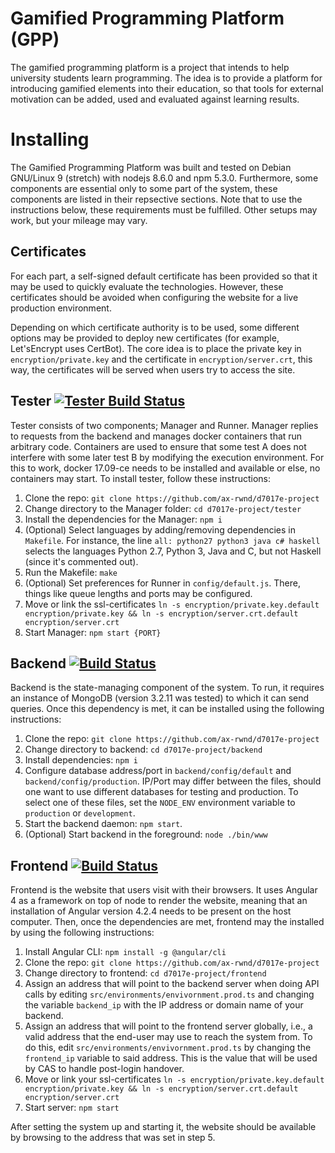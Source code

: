 # Gamified Programming Platform (GPP)
The gamified programming platform is a project that intends to help university students learn programming. The idea is to provide a platform for introducing gamified elements into their education, so that tools for external motivation can be added, used and evaluated against learning results.

# Installing
The Gamified Programming Platform was built and tested on Debian GNU/Linux 9 (stretch) with nodejs 8.6.0 and npm 5.3.0. Furthermore, some components are essential only to some part of the system, these components are listed in their repsective sections. Note that to use the instructions below, these requirements must be fulfilled. Other setups may work, but your mileage may vary.

## Certificates
For each part, a self-signed default certificate has been provided so that it may be used to quickly evaluate the technologies. However, these certificates should be avoided when configuring the website for a live production environment.

Depending on which certificate authority is to be used, some different options may be provided to deploy new certificates (for example, Let'sEncrypt uses CertBot). The core idea is to place the private key in `encryption/private.key` and the certificate in `encryption/server.crt`, this way, the certificates will be served when users try to access the site.

## Tester [![Tester Build Status](http://130.240.5.119:8080/job/GPP-Tester-CI/badge/icon)](http://130.240.5.119:8080/job/GPP-Tester-CI/)

Tester consists of two components; Manager and Runner. Manager replies to requests from the backend and manages docker containers that run arbitrary code. Containers are used to ensure that some test A does not interfere with some later test B by modifying the execution environment. For this to work, docker 17.09-ce needs to be installed and available or else, no containers may start. To install tester, follow these instructions:

1. Clone the repo: `git clone https://github.com/ax-rwnd/d7017e-project`
2. Change directory to the Manager folder: `cd d7017e-project/tester`
3. Install the dependencies for the Manager: `npm i`
4. (Optional) Select languages by adding/removing dependencies in `Makefile`. For instance, the line `all: python27 python3 java c# haskell` selects the languages Python 2.7, Python 3, Java and C, but not Haskell (since it's commented out).
5. Run the Makefile: `make`
6. (Optional) Set preferences for Runner in `config/default.js`. There, things like queue lengths and ports may be configured.
7. Move or link the ssl-certificates `ln -s encryption/private.key.default encryption/private.key && ln -s encryption/server.crt.default encryption/server.crt`
8. Start Manager: `npm start {PORT}`

## Backend [![Build Status](http://130.240.5.119:8080/job/GPP-Backend-Dev-CI/badge/icon)](http://130.240.5.119:8080/job/GPP-Backend-Dev-CI/)

Backend is the state-managing component of the system. To run, it requires an instance of MongoDB (version 3.2.11 was tested) to which it can send queries. Once this dependency is met, it can be installed using the following instructions:

1. Clone the repo: `git clone https://github.com/ax-rwnd/d7017e-project`
2. Change directory to backend: `cd d7017e-project/backend`
3. Install dependencies: `npm i`
4. Configure database address/port in `backend/config/default` and `backend/config/production`. IP/Port may differ between the files, should one want to use different databases for testing and production. To select one of these files, set the `NODE_ENV` environment variable to `production` or `development`.
5. Start the backend daemon: `npm start`.
6. (Optional) Start backend in the foreground: `node ./bin/www`

## Frontend [![Build Status](http://130.240.5.119:8080/job/GPP-Frontend-Dev-CI/badge/icon)](http://130.240.5.119:8080/job/GPP-Frontend-Dev-CI/)

Frontend is the website that users visit with their browsers. It uses Angular 4 as a framework on top of node to render the website, meaning that an installation of Angular version 4.2.4 needs to be present on the host computer. Then, once the dependencies are met, frontend may the installed by using the following instructions:

1. Install Angular CLI: `npm install -g @angular/cli`
2. Clone the repo: `git clone https://github.com/ax-rwnd/d7017e-project`
3. Change directory to frontend: `cd d7017e-project/frontend`
4. Assign an address that will point to the backend server when doing API calls by editing `src/environments/envivornment.prod.ts` and changing the variable `backend_ip` with the IP address or domain name of your backend.
5. Assign an address that will point to the frontend server globally, i.e., a valid address that the end-user may use to reach the system from. To do this, edit `src/environments/envivornment.prod.ts` by changing the `frontend_ip` variable to said address. This is the value that will be used by CAS to handle post-login handover.
6. Move or link your ssl-certificates `ln -s encryption/private.key.default encryption/private.key && ln -s encryption/server.crt.default encryption/server.crt`
7. Start server: `npm start`

After setting the system up and starting it, the website should be available by browsing to the address that was set in step 5.
